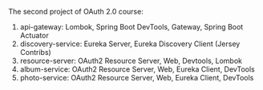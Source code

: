 The second project of OAuth 2.0 course: 
    
1. api-gateway: Lombok, Spring Boot DevTools, Gateway, Spring Boot Actuator
2. discovery-service: Eureka Server, Eureka Discovery Client (Jersey Contribs)
3. resource-server: OAuth2 Resource Server, Web, Devtools, Lombok
4. album-service: OAuth2 Resource Server, Web, Eureka Client, DevTools  
5. photo-service: OAuth2 Resource Server, Web, Eureka Client, DevTools